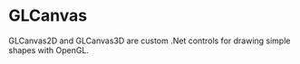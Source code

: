 # GLCanvas
GLCanvas2D and GLCanvas3D are custom .Net controls for drawing simple shapes with OpenGL.
